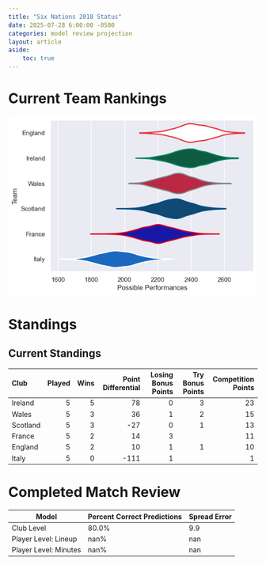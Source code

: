 ```yaml
---  
title: "Six Nations 2018 Status"  
date: 2025-07-28 6:00:00 -0500  
categories: model review projection  
layout: article  
aside:  
    toc: true  
---
```

# Current Team Rankings


![Club Rankings](plots/rankings_Six_Nations_2018.png)
# Standings

## Current Standings


| Club     |   Played |   Wins |   Point Differential |   Losing Bonus Points |   Try Bonus Points |   Competition Points |
|:---------|---------:|-------:|---------------------:|----------------------:|-------------------:|---------------------:|
| Ireland  |        5 |      5 |                   78 |                     0 |                  3 |                   23 |
| Wales    |        5 |      3 |                   36 |                     1 |                  2 |                   15 |
| Scotland |        5 |      3 |                  -27 |                     0 |                  1 |                   13 |
| France   |        5 |      2 |                   14 |                     3 |                    |                   11 |
| England  |        5 |      2 |                   10 |                     1 |                  1 |                   10 |
| Italy    |        5 |      0 |                 -111 |                     1 |                    |                    1 |



# Completed Match Review


| Model | Percent Correct Predictions | Spread Error |
| ------ | ------ | ------ |
| Club Level | 80.0% | 9.9 |
| Player Level: Lineup | nan% | nan |
| Player Level: Minutes | nan% | nan |

